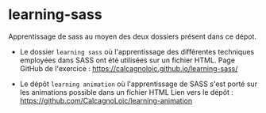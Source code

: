 # learning-sass
Apprentissage de sass au moyen des deux dossiers présent dans ce dépot. 

- Le dossier `learning sass` où l'apprentissage des différentes techniques employées dans SASS ont été utilisées sur un fichier HTML. Page GitHub de l'exercice : 
https://calcagnoloic.github.io/learning-sass/

- Le dépôt `learning animation` où l'apprentissage de SASS s'est porté sur les animations possible dans un fichier HTML
Lien vers le dépôt : https://github.com/CalcagnoLoic/learning-animation
